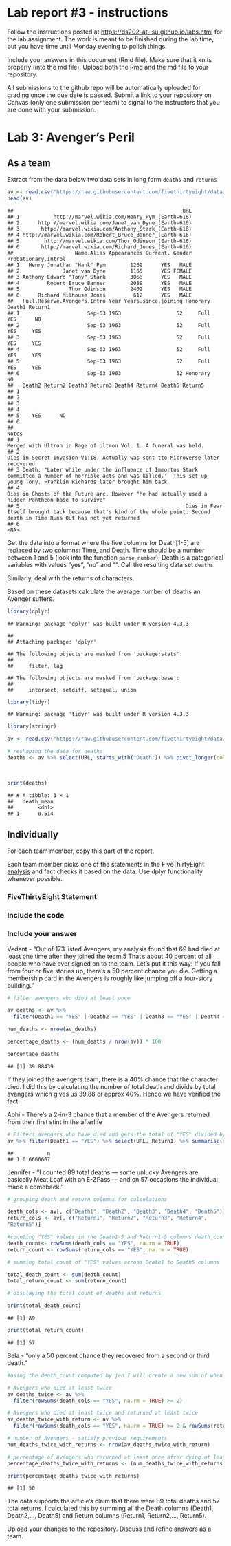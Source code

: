 
<!-- README.md is generated from README.Rmd. Please edit the README.Rmd file -->

# Lab report \#3 - instructions

Follow the instructions posted at
<https://ds202-at-isu.github.io/labs.html> for the lab assignment. The
work is meant to be finished during the lab time, but you have time
until Monday evening to polish things.

Include your answers in this document (Rmd file). Make sure that it
knits properly (into the md file). Upload both the Rmd and the md file
to your repository.

All submissions to the github repo will be automatically uploaded for
grading once the due date is passed. Submit a link to your repository on
Canvas (only one submission per team) to signal to the instructors that
you are done with your submission.

# Lab 3: Avenger’s Peril

## As a team

Extract from the data below two data sets in long form `deaths` and
`returns`

``` r
av <- read.csv("https://raw.githubusercontent.com/fivethirtyeight/data/master/avengers/avengers.csv", stringsAsFactors = FALSE)
head(av)
```

    ##                                                       URL
    ## 1           http://marvel.wikia.com/Henry_Pym_(Earth-616)
    ## 2      http://marvel.wikia.com/Janet_van_Dyne_(Earth-616)
    ## 3       http://marvel.wikia.com/Anthony_Stark_(Earth-616)
    ## 4 http://marvel.wikia.com/Robert_Bruce_Banner_(Earth-616)
    ## 5        http://marvel.wikia.com/Thor_Odinson_(Earth-616)
    ## 6       http://marvel.wikia.com/Richard_Jones_(Earth-616)
    ##                    Name.Alias Appearances Current. Gender Probationary.Introl
    ## 1   Henry Jonathan "Hank" Pym        1269      YES   MALE                    
    ## 2              Janet van Dyne        1165      YES FEMALE                    
    ## 3 Anthony Edward "Tony" Stark        3068      YES   MALE                    
    ## 4         Robert Bruce Banner        2089      YES   MALE                    
    ## 5                Thor Odinson        2402      YES   MALE                    
    ## 6      Richard Milhouse Jones         612      YES   MALE                    
    ##   Full.Reserve.Avengers.Intro Year Years.since.joining Honorary Death1 Return1
    ## 1                      Sep-63 1963                  52     Full    YES      NO
    ## 2                      Sep-63 1963                  52     Full    YES     YES
    ## 3                      Sep-63 1963                  52     Full    YES     YES
    ## 4                      Sep-63 1963                  52     Full    YES     YES
    ## 5                      Sep-63 1963                  52     Full    YES     YES
    ## 6                      Sep-63 1963                  52 Honorary     NO        
    ##   Death2 Return2 Death3 Return3 Death4 Return4 Death5 Return5
    ## 1                                                            
    ## 2                                                            
    ## 3                                                            
    ## 4                                                            
    ## 5    YES      NO                                             
    ## 6                                                            
    ##                                                                                                                                                                              Notes
    ## 1                                                                                                                Merged with Ultron in Rage of Ultron Vol. 1. A funeral was held. 
    ## 2                                                                                                  Dies in Secret Invasion V1:I8. Actually was sent tto Microverse later recovered
    ## 3 Death: "Later while under the influence of Immortus Stark committed a number of horrible acts and was killed.'  This set up young Tony. Franklin Richards later brought him back
    ## 4                                                                               Dies in Ghosts of the Future arc. However "he had actually used a hidden Pantheon base to survive"
    ## 5                                                      Dies in Fear Itself brought back because that's kind of the whole point. Second death in Time Runs Out has not yet returned
    ## 6                                                                                                                                                                             <NA>

Get the data into a format where the five columns for Death\[1-5\] are
replaced by two columns: Time, and Death. Time should be a number
between 1 and 5 (look into the function `parse_number`); Death is a
categorical variables with values “yes”, “no” and ““. Call the resulting
data set `deaths`.

Similarly, deal with the returns of characters.

Based on these datasets calculate the average number of deaths an
Avenger suffers.

``` r
library(dplyr)
```

    ## Warning: package 'dplyr' was built under R version 4.3.3

    ## 
    ## Attaching package: 'dplyr'

    ## The following objects are masked from 'package:stats':
    ## 
    ##     filter, lag

    ## The following objects are masked from 'package:base':
    ## 
    ##     intersect, setdiff, setequal, union

``` r
library(tidyr)
```

    ## Warning: package 'tidyr' was built under R version 4.3.3

``` r
library(stringr)

av <- read.csv("https://raw.githubusercontent.com/fivethirtyeight/data/master/avengers/avengers.csv", stringsAsFactors = FALSE)

# reshaping the data for deaths
deaths <- av %>% select(URL, starts_with("Death")) %>% pivot_longer(cols = Death1:Death5,
                                                                           names_to = "death",
                                                                           values_to = "result") %>% group_by(URL) %>% summarise(death_count = sum(result == "YES"))  %>% summarise(death_mean = mean(death_count))

print(deaths)
```

    ## # A tibble: 1 × 1
    ##   death_mean
    ##        <dbl>
    ## 1      0.514

## Individually

For each team member, copy this part of the report.

Each team member picks one of the statements in the FiveThirtyEight
[analysis](https://fivethirtyeight.com/features/avengers-death-comics-age-of-ultron/)
and fact checks it based on the data. Use dplyr functionality whenever
possible.

### FiveThirtyEight Statement

### Include the code

### Include your answer

Vedant - “Out of 173 listed Avengers, my analysis found that 69 had died
at least one time after they joined the team.5 That’s about 40 percent
of all people who have ever signed on to the team. Let’s put it this
way: If you fall from four or five stories up, there’s a 50 percent
chance you die. Getting a membership card in the Avengers is roughly
like jumping off a four-story building.”

``` r
# filter avengers who died at least once

av_deaths <- av %>%
  filter(Death1 == "YES" | Death2 == "YES" | Death3 == "YES" | Death4 == "YES" | Death5 == "YES")

num_deaths <- nrow(av_deaths)

percentage_deaths <- (num_deaths / nrow(av)) * 100

percentage_deaths
```

    ## [1] 39.88439

If they joined the avengers team, there is a 40% chance that the
character died. I did this by calculating the number of total death and
divide by total avangers which gives us 39.88 or approx 40%. Hence we
have verified the fact.

Abhi - There’s a 2-in-3 chance that a member of the Avengers returned
from their first stint in the afterlife

``` r
# Filters avengers who have died and gets the total of "YES" divided by the amount of avengers that have died
av %>% filter(Death1 == "YES") %>% select(URL, Return1) %>% summarise(n = sum(Return1 == "YES")/n())
```

    ##           n
    ## 1 0.6666667

Jennifer - “I counted 89 total deaths — some unlucky Avengers are
basically Meat Loaf with an E-ZPass — and on 57 occasions the individual
made a comeback.”

``` r
# grouping death and return columns for calculations

death_cols <- av[, c("Death1", "Death2", "Death3", "Death4", "Death5")]
return_cols <- av[, c("Return1", "Return2", "Return3", "Return4",
"Return5")]

#counting "YES" values in the Death1-5 and Return1-5 columns death_count
death_count<- rowSums(death_cols == "YES", na.rm = TRUE) 
return_count <- rowSums(return_cols == "YES", na.rm = TRUE)

# summing total count of "YES" values across Death1 to Death5 columns

total_death_count <- sum(death_count) 
total_return_count <- sum(return_count)

# displaying the total count of deaths and returns

print(total_death_count) 
```

    ## [1] 89

``` r
print(total_return_count) 
```

    ## [1] 57

Bela - “only a 50 percent chance they recovered from a second or third
death.”

``` r
#using the death_count computed by jen I will create a new sum of when a hero died more than twice 

# Avengers who died at least twice
av_deaths_twice <- av %>%
  filter(rowSums(death_cols == "YES", na.rm = TRUE) >= 2)

# Avengers who died at least twice and returned at least twice 
av_deaths_twice_with_return <- av %>%
  filter(rowSums(death_cols == "YES", na.rm = TRUE) >= 2 & rowSums(return_cols == "YES", na.rm = TRUE) >= 2)

# number of Avengers - satisfy previous requirements
num_deaths_twice_with_returns <- nrow(av_deaths_twice_with_return)

# percentage of Avengers who returned at least once after dying at least twice
percentage_deaths_twice_with_returns <- (num_deaths_twice_with_returns / nrow(av_deaths_twice)) * 100

print(percentage_deaths_twice_with_returns)
```

    ## [1] 50

The data supports the article’s claim that there were 89 total deaths
and 57 total returns. I calculated this by summing all the Death columns
(Death1, Death2,…, Death5) and Return columns (Return1, Return2,…,
Return5).

Upload your changes to the repository. Discuss and refine answers as a
team.
